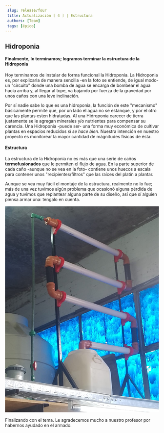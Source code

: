 ```yaml
---
 slug: release/four
 title: Actualización [ 4 ] | Estructura
 authors: [Team]
 tags: [épico]
---
```


## Hidroponia

#### **Finalmente, lo terminamos; logramos terminar la estructura de la Hidroponia**

Hoy terminamos de instalar de forma funcional la Hidroponia. 
La Hidroponia es, por explicarla de manera sencilla -en la foto se entiende, de igual modo- un "circuito" donde una bomba de agua se encarga de bombear el agua hacía arriba y, al llegar al tope, va bajando por fuerza de la gravedad por unos caños con una leve inclinación. 

Por sí nadie sabe lo que es una hidroponia, la función de este "mecanismo" básicamente permite que, por un lado el agua no se estanque, y por el otro que las plantas esten hidratadas. Al una Hidroponia carecer de tierra justamente se le agregan minerales y/o nutrientes para compensar su carencia. Una Hidroponia -puede ser- una forma muy económica de cultivar plantas en espacios reducidos *si se hace bien*. Nuestra intención en nuestro proyecto es monitorear la mayor cantidad de mágnitudes físicas de ésta.

#### Estructura

La estructura de la Hidroponia no es más que una serie de caños **termofusionados** que le permiten el flujo de agua. En la parte superior de cada caño -aunque no se vea en la foto- contiene unos huecos a escala para contener unos "recipientes/filtros" que las raíces del platín a plantar.

Aunque se vea muy fácil el montaje de la estructura, realmente no lo fue; más de una vez tuvimos algún problema que ocasionó alguna pérdida de agua y tuvimos que replantear alguna parte de su diseño, así que sí alguien piensa armar una: tengalo en cuenta. 

![Hidroponia](../Ref/Hidroponia_one.jpeg)

Finalizando con el tema. Le agradecemos mucho a nuestro profesor por habernos ayudado en el armado.